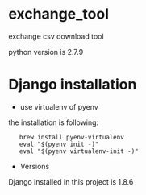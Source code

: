 # exchange_tool

exchange csv download tool

python version is  2.7.9

# Django installation
- use virtualenv of pyenv

the installation is following:
```
   brew install pyenv-virtualenv
   eval "$(pyenv init -)"
   eval "$(pyenv virtualenv-init -)"
```

- Versions

Django installed in this project is 1.8.6
